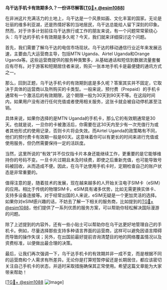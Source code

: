 **乌干达手机卡有效期多久？一份详尽解答[[TG💪+ @esim1088](https://t.me/s/esim1088)]**

在非洲这片充满活力的土地上，乌干达是一个风景如画、文化丰富的国家。无论是壮丽的维多利亚湖，还是热情好客的当地居民，乌干达总能给人留下深刻的印象。然而，对于许多计划前往乌干达旅行或工作的朋友来说，有一个问题常常萦绕心头：乌干达的手机卡有效期是多久呢？今天，我们就来详细探讨这个问题。

首先，我们需要了解乌干达的电信市场现状。乌干达的移动通信行业近年来发展迅速，主要由几大运营商主导，包括MTN Uganda、Airtel Uganda和Orange Uganda等。这些运营商提供的服务种类繁多，从基础通话和短信到数据流量套餐应有尽有。对于游客和短期居住者来说，购买一张本地手机卡是最便捷的通讯方式之一。

那么，回到正题，乌干达手机卡的有效期到底是多久呢？答案其实并不固定，它取决于具体的运营商以及所购买的卡类型。一般来说，预付费（Prepaid）的手机卡通常有一个激活后的有效期限，这个期限一般为30天到90天不等。在这段时间内，如果用户没有进行任何充值或者使用相关服务，这张卡就会被自动停机甚至注销。

具体来说，如果你选择的是MTN Uganda的手机卡，那么它的有效期通常是30天。也就是说，一旦你的卡被激活后，你需要在这30天内至少有一次充值行为或者其他形式的使用记录，否则卡片将会失效。而Airtel Uganda的政策略有不同，他们的预付费卡有效期一般是60天。这意味着你可以有更长的时间来进行充值或使用服务，但仍然需要保持一定的活跃度。

当然，这里所说的“有效”并不仅仅指卡片本身还能继续工作，更重要的是它能够维持你的号码不变。一旦卡片过期且未及时续费，即使之后重新充值，也可能导致号码被回收，从而造成不便。因此，在乌干达使用手机卡时，定期检查自己的账户状态是非常重要的。

值得注意的是，随着技术的发展，现在越来越多的人开始关注电子SIM卡（eSIM）的应用。相比于传统的物理SIM卡，eSIM具有诸多优势，比如无需更换实体卡、支持多设备连接等。对于经常出国的人来说，eSIM无疑是一个更加灵活的选择。如果你对eSIM感兴趣的话，不妨去了解一下相关的服务商，比如提到的[TG💪+ @esim1088](https://t.me/s/esim1088)，他们提供了一系列优质的服务方案，可以帮助你轻松解决国际漫游的问题。

除了上述提到的内容外，还有一些小贴士可以帮助你在乌干达更好地管理自己的手机卡。例如，尽量选择那些支持多种语言界面的运营商，这样可以避免因语言障碍而导致的操作失误；另外，在出国前最好提前咨询清楚目的地的网络覆盖情况以及资费标准，以便做出最合理的决策。

最后，让我们再次强调一下，乌干达手机卡的有效期并非一成不变，而是根据不同的运营商和个人需求有所差异。无论你是打算短暂停留还是长期居住，都应该密切关注自己手机卡的状态，并适时采取措施确保其正常使用。希望这篇文章能为大家带来帮助！

[[TG💪+ @esim1088](https://t.me/s/esim1088) ![Image](https://i.postimg.cc/4NQfJmqS/Snipaste-2025-05-13-00-14-12.png)]
